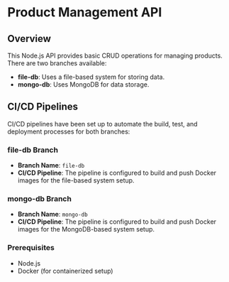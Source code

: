 # Product Management API

## Overview

This Node.js API provides basic CRUD operations for managing products. There are two branches available:
- **file-db**: Uses a file-based system for storing data.
- **mongo-db**: Uses MongoDB for data storage.

## CI/CD Pipelines

CI/CD pipelines have been set up to automate the build, test, and deployment processes for both branches:

### file-db Branch

- **Branch Name**: `file-db`
- **CI/CD Pipeline**: The pipeline is configured to build and push Docker images for the file-based system setup.

### mongo-db Branch

- **Branch Name**: `mongo-db`
- **CI/CD Pipeline**: The pipeline is configured to build and push Docker images for the MongoDB-based system setup.

### Prerequisites

- Node.js
- Docker (for containerized setup)
